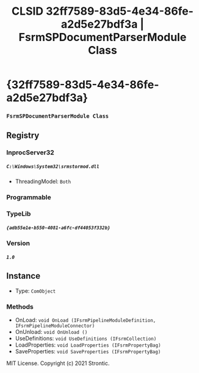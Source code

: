 ﻿---
title: "CLSID 32ff7589-83d5-4e34-86fe-a2d5e27bdf3a | FsrmSPDocumentParserModule Class"
excerpt: What is COM-Object CLSID 32ff7589-83d5-4e34-86fe-a2d5e27bdf3a?
---

# {32ff7589-83d5-4e34-86fe-a2d5e27bdf3a}

### `FsrmSPDocumentParserModule Class`

## Registry


### InprocServer32

##### `C:\Windows\System32\srmstormod.dll`
* ThreadingModel: `Both`

### Programmable


### TypeLib

##### `{adb55e1e-b550-4081-a6fc-df44053f332b}`

### Version

##### `1.0`

## Instance

* Type: `ComObject`

### Methods

* OnLoad: `void OnLoad (IFsrmPipelineModuleDefinition, IFsrmPipelineModuleConnector)`
* OnUnload: `void OnUnload ()`
* UseDefinitions: `void UseDefinitions (IFsrmCollection)`
* LoadProperties: `void LoadProperties (IFsrmPropertyBag)`
* SaveProperties: `void SaveProperties (IFsrmPropertyBag)`

MIT License. Copyright (c) 2021 Strontic.


